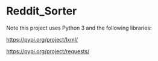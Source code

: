 # Reddit_Sorter
 
 Note this project uses Python 3 and the following libraries:
 
 https://pypi.org/project/lxml/
 
 https://pypi.org/project/requests/
